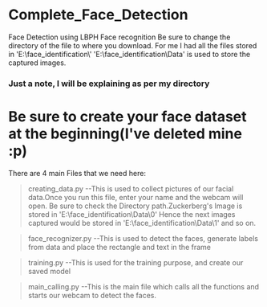 # Complete_Face_Detection
Face Detection using LBPH Face recognition
Be sure to change the directory of the file to where you download.
For me I had all the files stored in 'E:\\face_identification\\'
'E:\\face_identification\\Data' is used to store the captured images.
### Just a note, I will be explaining as per my directory
# Be sure to create your face dataset at the beginning(I've deleted mine :p) 
There are 4 main Files that we need here:
>creating_data.py
  --This is used to collect pictures of our facial data.Once you run this file, enter your name and the webcam will open.
    Be sure to check the Directory path.Zuckerberg's Image  is stored in 'E:\\face_identification\\Data\\0'
    Hence the next images captured would be stored in 'E:\\face_identification\\Data\\1' and so on.
    
>face_recognizer.py
  --This is used to detect the faces, generate labels from data and place the rectangle and text in the frame
  
>training.py
  --This is used for the training purpose, and create our saved model

>main_calling.py
  --This is the main file which calls all the functions and starts our webcam to detect the faces.




